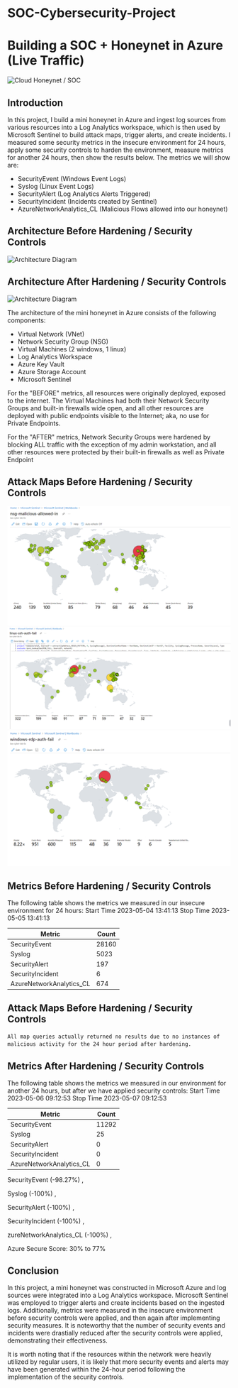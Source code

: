 # SOC-Cybersecurity-Project

# Building a SOC + Honeynet in Azure (Live Traffic)
![Cloud Honeynet / SOC](https://i.imgur.com/ZWxe03e.jpg)

## Introduction

In this project, I build a mini honeynet in Azure and ingest log sources from various resources into a Log Analytics workspace, which is then used by Microsoft Sentinel to build attack maps, trigger alerts, and create incidents. I measured some security metrics in the insecure environment for 24 hours, apply some security controls to harden the environment, measure metrics for another 24 hours, then show the results below. The metrics we will show are:

- SecurityEvent (Windows Event Logs)
- Syslog (Linux Event Logs)
- SecurityAlert (Log Analytics Alerts Triggered)
- SecurityIncident (Incidents created by Sentinel)
- AzureNetworkAnalytics_CL (Malicious Flows allowed into our honeynet)

## Architecture Before Hardening / Security Controls
![Architecture Diagram](https://i.imgur.com/aBDwnKb.jpg)

## Architecture After Hardening / Security Controls
![Architecture Diagram](https://i.imgur.com/YQNa9Pp.jpg)

The architecture of the mini honeynet in Azure consists of the following components:

- Virtual Network (VNet)
- Network Security Group (NSG)
- Virtual Machines (2 windows, 1 linux)
- Log Analytics Workspace
- Azure Key Vault
- Azure Storage Account
- Microsoft Sentinel

For the "BEFORE" metrics, all resources were originally deployed, exposed to the internet. The Virtual Machines had both their Network Security Groups and built-in firewalls wide open, and all other resources are deployed with public endpoints visible to the Internet; aka, no use for Private Endpoints.

For the "AFTER" metrics, Network Security Groups were hardened by blocking ALL traffic with the exception of my admin workstation, and all other resources were protected by their built-in firewalls as well as Private Endpoint

## Attack Maps Before Hardening / Security Controls
![NSG Allowed Inbound Malicious Flows](https://github.com/odiraonodugo/image/blob/main/ngs.png)<br>
![Linux Syslog Auth Failures](https://github.com/odiraonodugo/image/blob/main/Linux%20geodata.png)<br>
![Windows RDP/SMB Auth Failures](https://github.com/odiraonodugo/image/blob/main/wdr.png)<br>

## Metrics Before Hardening / Security Controls

The following table shows the metrics we measured in our insecure environment for 24 hours:
Start Time 2023-05-04 13:41:13
Stop Time 2023-05-05 13:41:13

| Metric                   | Count
| ------------------------ | -----
| SecurityEvent            | 28160
| Syslog                   | 5023
| SecurityAlert            | 197
| SecurityIncident         | 6
| AzureNetworkAnalytics_CL | 674

## Attack Maps Before Hardening / Security Controls

```All map queries actually returned no results due to no instances of malicious activity for the 24 hour period after hardening.```

## Metrics After Hardening / Security Controls

The following table shows the metrics we measured in our environment for another 24 hours, but after we have applied security controls:
Start Time 2023-05-06 09:12:53
Stop Time	2023-05-07 09:12:53

| Metric                   | Count
| ------------------------ | -----
| SecurityEvent            | 11292
| Syslog                   | 25
| SecurityAlert            | 0
| SecurityIncident         | 0
| AzureNetworkAnalytics_CL | 0

SecurityEvent (-98.27%) ,

Syslog (-100%) ,        

SecurityAlert (-100%) , 

SecurityIncident (-100%)  ,

zureNetworkAnalytics_CL (-100%)  ,

Azure Secure Score: 30% to 77%

## Conclusion

In this project, a mini honeynet was constructed in Microsoft Azure and log sources were integrated into a Log Analytics workspace. Microsoft Sentinel was employed to trigger alerts and create incidents based on the ingested logs. Additionally, metrics were measured in the insecure environment before security controls were applied, and then again after implementing security measures. It is noteworthy that the number of security events and incidents were drastially reduced after the security controls were applied, demonstrating their effectiveness.

It is worth noting that if the resources within the network were heavily utilized by regular users, it is likely that more security events and alerts may have been generated within the 24-hour period following the implementation of the security controls.
